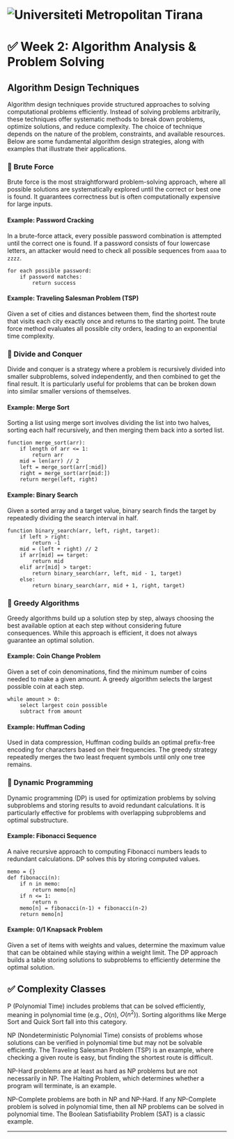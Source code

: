# ![Universiteti Metropolitan Tirana](https://umt.edu.al/wp-content/uploads/2024/11/Universiteti-Metropolitan-Tirana.webp)  


# ✅ **Week 2: Algorithm Analysis & Problem Solving**  

## **Algorithm Design Techniques**

Algorithm design techniques provide structured approaches to solving computational problems efficiently. Instead of solving problems arbitrarily, these techniques offer systematic methods to break down problems, optimize solutions, and reduce complexity. The choice of technique depends on the nature of the problem, constraints, and available resources. Below are some fundamental algorithm design strategies, along with examples that illustrate their applications.

### 🔹 Brute Force

Brute force is the most straightforward problem-solving approach, where all possible solutions are systematically explored until the correct or best one is found. It guarantees correctness but is often computationally expensive for large inputs. 

#### **Example: Password Cracking**
In a brute-force attack, every possible password combination is attempted until the correct one is found. If a password consists of four lowercase letters, an attacker would need to check all possible sequences from `aaaa` to `zzzz`.

```
for each possible password:
    if password matches:
        return success
```

#### **Example: Traveling Salesman Problem (TSP)**
Given a set of cities and distances between them, find the shortest route that visits each city exactly once and returns to the starting point. The brute force method evaluates all possible city orders, leading to an exponential time complexity.

### 🔹 Divide and Conquer

Divide and conquer is a strategy where a problem is recursively divided into smaller subproblems, solved independently, and then combined to get the final result. It is particularly useful for problems that can be broken down into similar smaller versions of themselves.

#### **Example: Merge Sort**
Sorting a list using merge sort involves dividing the list into two halves, sorting each half recursively, and then merging them back into a sorted list.

```
function merge_sort(arr):
    if length of arr <= 1:
        return arr
    mid = len(arr) // 2
    left = merge_sort(arr[:mid])
    right = merge_sort(arr[mid:])
    return merge(left, right)
```

#### **Example: Binary Search**
Given a sorted array and a target value, binary search finds the target by repeatedly dividing the search interval in half.

```
function binary_search(arr, left, right, target):
    if left > right:
        return -1
    mid = (left + right) // 2
    if arr[mid] == target:
        return mid
    elif arr[mid] > target:
        return binary_search(arr, left, mid - 1, target)
    else:
        return binary_search(arr, mid + 1, right, target)
```

### 🔹 Greedy Algorithms

Greedy algorithms build up a solution step by step, always choosing the best available option at each step without considering future consequences. While this approach is efficient, it does not always guarantee an optimal solution.

#### **Example: Coin Change Problem**
Given a set of coin denominations, find the minimum number of coins needed to make a given amount. A greedy algorithm selects the largest possible coin at each step.

```
while amount > 0:
    select largest coin possible
    subtract from amount
```

#### **Example: Huffman Coding**
Used in data compression, Huffman coding builds an optimal prefix-free encoding for characters based on their frequencies. The greedy strategy repeatedly merges the two least frequent symbols until only one tree remains.

### 🔹 Dynamic Programming

Dynamic programming (DP) is used for optimization problems by solving subproblems and storing results to avoid redundant calculations. It is particularly effective for problems with overlapping subproblems and optimal substructure.

#### **Example: Fibonacci Sequence**
A naive recursive approach to computing Fibonacci numbers leads to redundant calculations. DP solves this by storing computed values.

```
memo = {}
def fibonacci(n):
    if n in memo:
        return memo[n]
    if n <= 1:
        return n
    memo[n] = fibonacci(n-1) + fibonacci(n-2)
    return memo[n]
```

#### **Example: 0/1 Knapsack Problem**
Given a set of items with weights and values, determine the maximum value that can be obtained while staying within a weight limit. The DP approach builds a table storing solutions to subproblems to efficiently determine the optimal solution.

## ✅ **Complexity Classes**

P (Polynomial Time) includes problems that can be solved efficiently, meaning in polynomial time (e.g., $O(n)$, $O(n^2)$). Sorting algorithms like Merge Sort and Quick Sort fall into this category.

NP (Nondeterministic Polynomial Time) consists of problems whose solutions can be verified in polynomial time but may not be solvable efficiently. The Traveling Salesman Problem (TSP) is an example, where checking a given route is easy, but finding the shortest route is difficult.

NP-Hard problems are at least as hard as NP problems but are not necessarily in NP. The Halting Problem, which determines whether a program will terminate, is an example.

NP-Complete problems are both in NP and NP-Hard. If any NP-Complete problem is solved in polynomial time, then all NP problems can be solved in polynomial time. The Boolean Satisfiability Problem (SAT) is a classic example.

---

